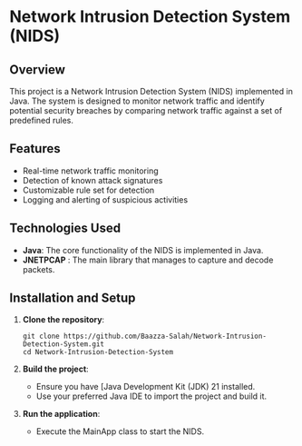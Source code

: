 # Network Intrusion Detection System (NIDS)

## Overview

This project is a Network Intrusion Detection System (NIDS) implemented in Java. The system is designed to monitor network traffic and identify potential security breaches by comparing network traffic against a set of predefined rules.

## Features

- Real-time network traffic monitoring
- Detection of known attack signatures
- Customizable rule set for detection
- Logging and alerting of suspicious activities

## Technologies Used

- **Java**: The core functionality of the NIDS is implemented in Java.
- **JNETPCAP** : The main library that manages to capture and decode packets.

## Installation and Setup

1. **Clone the repository**:
    ```
    git clone https://github.com/Baazza-Salah/Network-Intrusion-Detection-System.git
    cd Network-Intrusion-Detection-System
    ```

2. **Build the project**:
    - Ensure you have [Java Development Kit (JDK) 21 installed.
    - Use your preferred Java IDE to import the project and build it.

3. **Run the application**:
    - Execute the MainApp class to start the NIDS.
